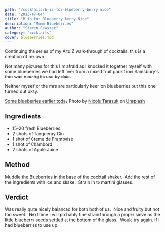 ```yaml
---
path: "/cocktails/b-is-for-blueberry-berry-nice"
date: "2013-07-04"
title: "B is for Blueberry Berry Nice"
description: "Mmmm Blueberries"
author: "Steven Fewster"
category: "cocktails"
cover: blueberries.jpg
---
```


Continuing the series of my A to Z walk-through of cocktails, this is a creation of my own.

Not many pictures for this I'm afraid as I knocked it together myself with some blueberries we had left over from a mixed fruit pack from Sainsbury's that was nearing its use by date.

Neither myself or the mrs are particularly keen on blueberries but this one turned out okay.

[Some blueberries earlier today](./blueberries.jpg "blueberries on the vine")
<span>Photo by <a href="https://unsplash.com/@nicole_tarasuk?utm_source=unsplash&amp;utm_medium=referral&amp;utm_content=creditCopyText">Nicole Tarasuk</a> on <a href="https://unsplash.com/s/photos/blueberries?utm_source=unsplash&amp;utm_medium=referral&amp;utm_content=creditCopyText">Unsplash</a></span>


## Ingredients

* 15-20 fresh Blueberries
* 2 shots of Tanqueray Gin
* 1 shot of Creme de Framboise
* 1 shot of Chambord
* 2 shots of Apple Juice


## Method
Muddle the Blueberries in the base of the cocktail shaker.  Add the rest of the ingredients with ice and shake.  Strain in to martini glasses.

## Verdict
Was really quite nicely balanced for both both of us.  Nice and fruity but not too sweet.  Next time I will probably fine strain through a proper sieve as the little blueberry seeds settled at the bottom of the glass.  Would try again. If I had blueberries to use up.
